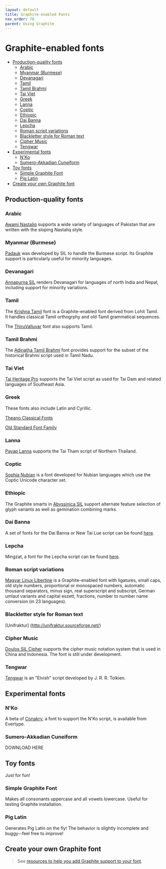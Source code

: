 ```yaml
---
layout: default
title: Graphite-enabled Fonts
nav_order: 70
parent: Using Graphite
---
```


# Graphite-enabled fonts

* [Production-quality fonts](graphite_fonts#production-quality-fonts)
    * [Arabic](graphite_fonts#arabic)
    * [Myanmar (Burmese)](graphite_fonts#myanmar-burmese)
    * [Devanagari](graphite_fonts#devanagari)
    * [Tamil](graphite_fonts#tamil)
    * [Tamil Brahmi](graphite_fonts#tamil-brahmi)
    * [Tai Viet](graphite_fonts#tai-viet)
    * [Greek](graphite_fonts#greek)
    * [Lanna](graphite_fonts#lanna)
    * [Coptic](graphite_fonts#coptic)
    * [Ethiopic](graphite_fonts#ethiopic)
    * [Dai Banna](graphite_fonts#dai-banna)
    * [Lepcha](graphite_fonts#lepcha)
    * [Roman script variations](graphite_fonts#roman-script-variations)
    * [Blackletter style for Roman text](graphite_fonts#blackletter-style-for-roman-text)
    * [Cipher Music](graphite_fonts#cipher-music)
    * [Tengwar](graphite_fonts#tengwar)
* [Experimental fonts](graphite_fonts#experimental-fonts)
    * [N'Ko](graphite_fonts#nko)
    * [Sumero-Akkadian Cuneiform](graphite_fonts#sumero-akkadian-cuneiform)
* [Toy fonts](graphite_fonts#toy-fonts)
    * [Simple Graphite Font](graphite_fonts#simple-graphite-font)
    * [Pig Latin](graphite_fonts#pig-latin)
* [Create your own Graphite font](graphite_fonts#create-your-own-graphite-font)

## Production-quality fonts

### Arabic

[Awami Nastaliq](http://software.sil.org/awami/) supports a wide variety of languages of Pakistan that are written with the sloping Nastaliq style.

### Myanmar (Burmese)

[Padauk](http://software.sil.org/padauk/) was developed by SIL to handle the Burmese script. Its Graphite support is particularly useful for minority languages.

### Devanagari

[Annapurna SIL](http://software.sil.org/annapurna) renders Devanagari for languages of north India and Nepal, including support for minority variations.

### Tamil

The [Krishna Tamil](https://sourceforge.net/p/silgraphite/mailman/message/29478357/) font is a Graphite-enabled font derived from Lohit Tamil. It handles classical Tamil orthogrphy and old Tamil grammatical sequences.

The [ThiruValluvar](https://github.com/nlci/taml-font-thiruvalluvar/releases) font also supports Tamil.

### Tamil Brahmi

The [Adinatha Tamil Brahmi](http://www.virtualvinodh.com/download/Adinatha-Tamil-Brahmi.zip) font provides support for the subset of the historical Brahmi script used in Tamil Nadu.

### Tai Viet

[Tai Heritage Pro](https://software.sil.org/taiheritage) supports the Tai Viet script as used for Tai Dam and related languages of Southeast Asia.

### Greek

These fonts also include Latin and Cyrillic.

[Theano Classical Fonts](https://www.fontspace.com/theano-font-f13396)

[Old Standard Font Family](https://www.fontsquirrel.com/fonts/old-standard-tt)

### Lanna

[Payap Lanna](https://software.sil.org/payaplanna/) supports the Tai Tham script of Northern Thailand.

### Coptic

[Sophia Nubian](http://software.sil.org/sophianubian) is a font developed for Nubian languages which use the Coptic Unicode character set.

### Ethiopic

The Graphite smarts in [Abyssinica SIL](http://software.sil.org/abyssinica) support alternate feature selection of glyph variants as well as gemination combining marks.

### Dai Banna

A set of fonts for the Dai Banna or New Tai Lue script can be found [here](https://scripts.sil.org/DaiBannaSIL).

### Lepcha

Mingzat, a font for the Lepcha script can be found [here](http://software.sil.org/mingzat).

### Roman script variations

[Magyar Linux Libertine](http://numbertext.org/linux) is a Graphite-enabled font with ligatures, small caps, old style numbers, proportional or monospaced numbers, automatic thousand separators, minus sign, real superscript and subscript, German umlaut variants and capital eszett, fractions, number to number name conversion (in 23 languages).

### Blackletter style for Roman text

[Unifraktur] (http://unifraktur.sourceforge.net/)

### Cipher Music

[Doulos SIL Cipher](http://software.sil.org/doulos-sil-cipher) supports the cipher music notation system that is used in China and Indonesia. The font is still under development.

### Tengwar

[Tengwar](http://freetengwar.sourceforge.net/) is an "Elvish" script developed by J. R. R. Tolkien.

## Experimental fonts

### N'Ko

A beta of [Conakry](http://www.evertype.com/fonts/nko/ConakryFont.zip), a font to support the N'Ko script, is available from  Evertype.

### Sumero-Akkadian Cuneiform

DOWNLOAD HERE

## Toy fonts

Just for fun!

### Simple Graphite Font

Makes all consonants uppercase and all vowels lowercase. Useful for testing Graphite installation.

### Pig Latin

Generates Pig Latin on the fly! The behavior is slightly incomplete and buggy--feel free to improve!

## Create your own Graphite font

> See [resources to help you add Graphite support to your font](graphite_devFont).